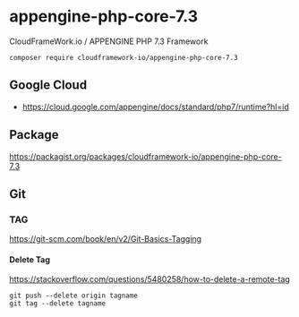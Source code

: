 # appengine-php-core-7.3
CloudFrameWork.io / APPENGINE PHP 7.3 Framework
```
composer require cloudframework-io/appengine-php-core-7.3
```

## Google Cloud
* https://cloud.google.com/appengine/docs/standard/php7/runtime?hl=id

## Package
https://packagist.org/packages/cloudframework-io/appengine-php-core-7.3

## Git

### TAG
https://git-scm.com/book/en/v2/Git-Basics-Tagging

#### Delete Tag
https://stackoverflow.com/questions/5480258/how-to-delete-a-remote-tag
```
git push --delete origin tagname
git tag --delete tagname
```
